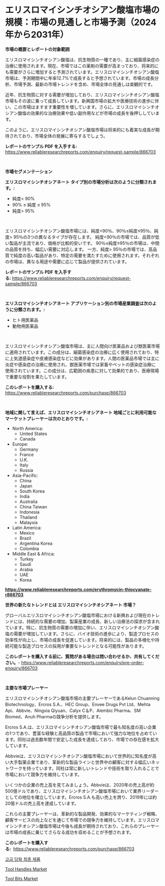 <p><h1>エリスロマイシンチオシアン酸塩市場の規模：市場の見通しと市場予測（2024年から2031年）</h1></p><p><strong>市場の概要とレポートの対象範囲</strong></p>
<p><p>エリスロマイシンチオシアン酸塩は、抗生物質の一種であり、主に細菌感染症の治療に使用されます。現在、市場ではこの薬剤の需要が高まっており、将来的にも需要がさらに増加すると予測されています。エリスロマイシンチオシアン酸塩市場は、予測期間中に年率12.7%で成長すると予想されています。市場の成長分析、市場予測、最新の市場トレンドを含め、市場全体の見通しは楽観的です。</p><p>近年、抗生物質に対する需要が増加しており、エリスロマイシンチオシアン酸塩市場もその波に乗って成長しています。新興国市場の拡大や医療技術の進歩に伴い、この市場はますます重要性を増しています。さらに、エリスロマイシンチオシアン酸塩の効果的な治療効果や低い副作用などが市場の成長を後押ししています。</p><p>このように、エリスロマイシンチオシアン酸塩市場は将来的にも着実な成長が期待されており、市場全体の発展に寄与するでしょう。</p></p>
<p><strong>レポートのサンプル PDF を入手する:</strong> <a href="https://www.reliableresearchreports.com/enquiry/request-sample/866703">https://www.reliableresearchreports.com/enquiry/request-sample/866703</a></p>
<p>&nbsp;</p>
<p><strong>市場セグメンテーション</strong></p>
<p><strong>エリスロマイシンチオシアネート タイプ別の市場分析は次のように分類されます。:</strong></p>
<p><ul><li>純度< 90%</li><li>90% ≤ 純度 ≤ 95%</li><li>純度> 95%</li></ul></p>
<p>&nbsp;</p>
<p><p>エリスロマイシンチオシアン酸塩市場には、純度<90％、90％≤純度≤95％、純度> 95％の3つの異なるタイプが存在します。 純度<90％の市場では、品質が低い製品が主流であり、価格が比較的安いです。 90％≤純度≤95％の市場は、中間の品質を持ち、幅広い需要に対応します。 一方、純度> 95％の市場では、高品質で純度の高い製品があり、特定の需要を満たすために使用されます。それぞれの市場は、異なる用途や需要に応じて製品が提供されています。</p></p>
<p><strong>レポートのサンプル PDF を入手する:</strong>&nbsp;<a href="https://www.reliableresearchreports.com/enquiry/request-sample/866703">https://www.reliableresearchreports.com/enquiry/request-sample/866703</a></p>
<p>&nbsp;</p>
<p><strong> エリスロマイシンチオシアネート アプリケーション別の市場産業調査は次のように分類されます。:</strong></p>
<p><ul><li>ヒト用医薬品</li><li>動物用医薬品</li></ul></p>
<p>&nbsp;</p>
<p><p>エリスロマイシンチオシアン酸塩市場は、主に人間向け医薬品および獣医薬市場に適用されています。この成分は、細菌感染症の治療に広く使用されており、特に上気道感染症や皮膚感染症などに効果があります。人間の医薬品市場では主に炎症や感染症の治療に使用され、獣医薬市場では家畜やペットの感染症治療に使用されています。この成分は、広範囲の疾患に対して効果的であり、医療現場で重要な役割を果たしています。</p></p>
<p><strong>このレポートを購入する:</strong>&nbsp; <a href="https://www.reliableresearchreports.com/purchase/866703">https://www.reliableresearchreports.com/purchase/866703</a></p>
<p>&nbsp;</p>
<p><strong>地域に関して言えば、エリスロマイシンチオシアネート 地域ごとに利用可能なマーケットプレーヤーは次のとおりです。:</strong></p>
<p><ul>
    <li>
        North America:
        <ul>
            <li>United States</li>
            <li>Canada</li>
        </ul>
    </li>
    <li>
        Europe:
        <ul>
            <li>Germany</li>
            <li>France</li>
            <li>U.K.</li>
            <li>Italy</li>
            <li>Russia</li>
        </ul>
    </li>
    <li>
        Asia-Pacific:
        <ul>
            <li>China</li>
            <li>Japan</li>
            <li>South Korea</li>
            <li>India</li>
            <li>Australia</li>
            <li>China Taiwan</li>
            <li>Indonesia</li>
            <li>Thailand</li>
            <li>Malaysia</li>
        </ul>
    </li>
    <li>
        Latin America:
        <ul>
            <li>Mexico</li>
            <li>Brazil</li>
            <li>Argentina Korea</li>
            <li>Colombia</li>
        </ul>
    </li>
    <li>
        Middle East & Africa:
        <ul>
            <li>Turkey</li>
            <li>Saudi</li>
            <li>Arabia</li>
            <li>UAE</li>
            <li>Korea</li>
        </ul>
    </li>
    </ul></p>
<p><strong><a href="https://www.reliableresearchreports.com/erythromycin-thiocyanate-r866703">https://www.reliableresearchreports.com/erythromycin-thiocyanate-r866703</a></strong>&nbsp;</p>
<p><strong>世界の新たなトレンドとは エリスロマイシンチオシアネート 市場？</strong></p>
<p><p>グローバルエリスロマイシンチオシアン酸塩市場における新興および現在のトレンドには、持続的な需要の増加、製薬産業の成長、新しい治療法の探求が含まれています。特に、抗生物質の需要の増加に伴い、エリスロマイシンチオシアン酸塩の需要が増加しています。さらに、バイオ技術の進歩により、製造プロセスの効率性が向上し、市場の成長を促進しています。将来的には、製品の多様化や持続可能な製造プロセスの採用が重要なトレンドとなる可能性があります。</p></p>
<p><strong>このレポートを購入する前に、質問がある場合は問い合わせるか、共有してください。</strong>- <a href="https://www.reliableresearchreports.com/enquiry/pre-order-enquiry/866703">https://www.reliableresearchreports.com/enquiry/pre-order-enquiry/866703</a></p>
<p>&nbsp;</p>
<p><strong>主要な市場プレーヤー</strong></p>
<p><p>エリスロマイシンチオシアン酸塩市場の主要プレーヤーであるKelun Chuanning Biotechnology、Ercros S.A.、HEC Group、Envee Drugs Pvt Ltd、Mehta Api、Abbvie、Ningxia Qiyuan、Calyx C＆P、Alembic Pharma、SM Biomed、Anuh Pharmaの競争分析を提供します。</p><p>Ercros S.A.は、エリスロマイシンチオシアン酸塩市場で最も知名度の高い企業の1つであり、豊富な経験と高品質の製品で市場において強力な地位を占めています。同社は過去数年間で安定した成長を達成しており、市場での存在感を拡大しています。</p><p>Abbvieは、エリスロマイシンチオシアン酸塩市場において世界的に知名度が高い大手製薬企業であり、革新的な製品ラインと世界中の顧客に対する幅広いネットワークを持っています。同社は常に新しいトレンドや技術を取り入れることで市場において競争力を維持しています。</p><p>いくつかの企業の売上高を見てみましょう。Abbvieは、2020年の売上高が約500億ドルであり、エリスロマイシンチオシアン酸塩市場において業界リーダーとしての地位を確立しています。Ercros S.A.も高い売上を誇り、2019年には約20億ドルの売上高を達成しています。</p><p>これらの主要プレーヤーは、革新的な製品開発、効果的なマーケティング戦略、顧客サービスの向上などを通じて市場での競争力を維持しています。エリスロマイシンチオシアン酸塩市場は今後も成長が期待されており、これらのプレーヤーは市場の成長に乗じてさらなる成功を収めることが予想されます。</p></p>
<p><strong>このレポートを購入する:</strong>&nbsp;&nbsp;<a href="https://www.reliableresearchreports.com/purchase/866703">https://www.reliableresearchreports.com/purchase/866703</a></p>
<p><p><a href="https://github.com/fernandotryO5lson96765/Market-Research-Report-List-1/blob/main/617180930696.md">고급 당화 최종 제품</a></p><p><a href="https://github.com/globismark/Market-Research-Report-List-3/blob/main/tool-handles-market.md">Tool Handles Market</a></p><p><a href="https://github.com/bobicer/Market-Research-Report-List-3/blob/main/tool-bits-market.md">Tool Bits Market</a></p></p>